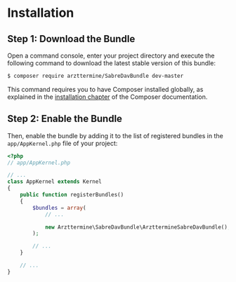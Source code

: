 Installation
============

Step 1: Download the Bundle
---------------------------

Open a command console, enter your project directory and execute the
following command to download the latest stable version of this bundle:

```bash
$ composer require arzttermine/SabreDavBundle dev-master
```

This command requires you to have Composer installed globally, as explained
in the [installation chapter](https://getcomposer.org/doc/00-intro.md)
of the Composer documentation.

Step 2: Enable the Bundle
-------------------------

Then, enable the bundle by adding it to the list of registered bundles
in the `app/AppKernel.php` file of your project:

```php
<?php
// app/AppKernel.php

// ...
class AppKernel extends Kernel
{
    public function registerBundles()
    {
        $bundles = array(
            // ...

            new Arzttermine\SabreDavBundle\ArzttermineSabreDavBundle(),
        );

        // ...
    }

    // ...
}
```
